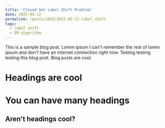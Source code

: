 ```yaml
---
title: 'Closed Set Label Shift Problem'
date: 2025-05-12
permalink: /posts/2025/2025-05-12-label_shift
tags:
  - label shift
  - EM algorithm
---
```


This is a sample blog post. Lorem ipsum I can't remember the rest of lorem ipsum and don't have an internet connection right now. Testing testing testing this blog post. Blog posts are cool.

Headings are cool
======

You can have many headings
======

Aren't headings cool?
------